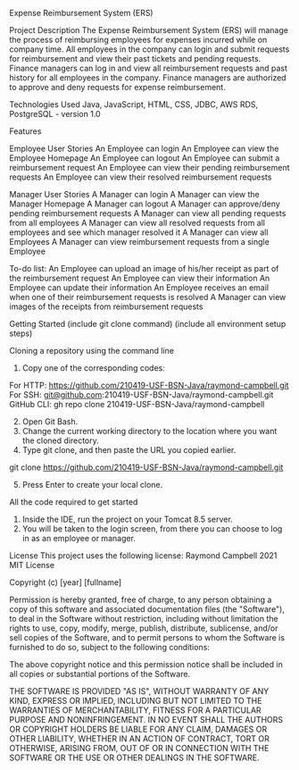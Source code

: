 Expense Reimbursement System (ERS)

Project Description
The Expense Reimbursement System (ERS) will manage the process of reimbursing employees for expenses incurred while on company time. All employees in the company can login 
and submit requests for reimbursement and view their past tickets and pending requests. Finance managers can log in and view all reimbursement requests and past history for 
all employees in the company. Finance managers are authorized to approve and deny requests for expense reimbursement.

Technologies Used
Java, JavaScript, HTML, CSS, JDBC, AWS RDS, PostgreSQL - version 1.0





Features

Employee User Stories
An Employee can login
An Employee can view the Employee Homepage
An Employee can logout
An Employee can submit a reimbursement request
An Employee can view their pending reimbursement requests
An Employee can view their resolved reimbursement requests

Manager User Stories
A Manager can login
A Manager can view the Manager Homepage
A Manager can logout
A Manager can approve/deny pending reimbursement requests
A Manager can view all pending requests from all employees
A Manager can view all resolved requests from all employees and see which manager resolved it
A Manager can view all Employees
A Manager can view reimbursement requests from a single Employee

To-do list:
An Employee can upload an image of his/her receipt as part of the reimbursement request
An Employee can view their information
An Employee can update their information
An Employee receives an email when one of their reimbursement requests is resolved 
A Manager can view images of the receipts from reimbursement requests





Getting Started
(include git clone command) (include all environment setup steps)

Cloning a repository using the command line
1. Copy one of the corresponding codes:

For HTTP: https://github.com/210419-USF-BSN-Java/raymond-campbell.git
For SSH: git@github.com:210419-USF-BSN-Java/raymond-campbell.git
GitHub CLI: gh repo clone 210419-USF-BSN-Java/raymond-campbell

2. Open Git Bash.
3. Change the current working directory to the location where you want the cloned directory.
4. Type git clone, and then paste the URL you copied earlier.

 git clone https://github.com/210419-USF-BSN-Java/raymond-campbell.git
 
5. Press Enter to create your local clone.






All the code required to get started
1. Inside the IDE, run the project on your Tomcat 8.5 server.
2. You will be taken to the login screen, from there you can choose to log in as an employee or manager. 






License
This project uses the following license: Raymond Campbell 2021
MIT License

Copyright (c) [year] [fullname]

Permission is hereby granted, free of charge, to any person obtaining a copy
of this software and associated documentation files (the "Software"), to deal
in the Software without restriction, including without limitation the rights
to use, copy, modify, merge, publish, distribute, sublicense, and/or sell
copies of the Software, and to permit persons to whom the Software is
furnished to do so, subject to the following conditions:

The above copyright notice and this permission notice shall be included in all
copies or substantial portions of the Software.

THE SOFTWARE IS PROVIDED "AS IS", WITHOUT WARRANTY OF ANY KIND, EXPRESS OR
IMPLIED, INCLUDING BUT NOT LIMITED TO THE WARRANTIES OF MERCHANTABILITY,
FITNESS FOR A PARTICULAR PURPOSE AND NONINFRINGEMENT. IN NO EVENT SHALL THE
AUTHORS OR COPYRIGHT HOLDERS BE LIABLE FOR ANY CLAIM, DAMAGES OR OTHER
LIABILITY, WHETHER IN AN ACTION OF CONTRACT, TORT OR OTHERWISE, ARISING FROM,
OUT OF OR IN CONNECTION WITH THE SOFTWARE OR THE USE OR OTHER DEALINGS IN THE
SOFTWARE.
